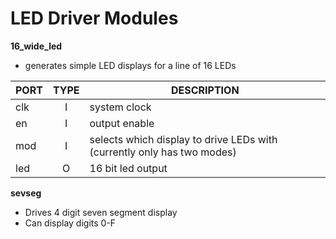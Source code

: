 # LED Driver Modules

__16_wide_led__

* generates simple LED displays for a line of 16 LEDs

| PORT | TYPE | DESCRIPTION |
|------|:----:|-------------|
| clk  | I    | system clock |
| en   | I    | output enable |
| mod  | I    | selects which display to drive LEDs with (currently only has two modes) |
| led  | O    | 16 bit led output |

__sevseg__
* Drives 4 digit seven segment display
* Can display digits 0-F
